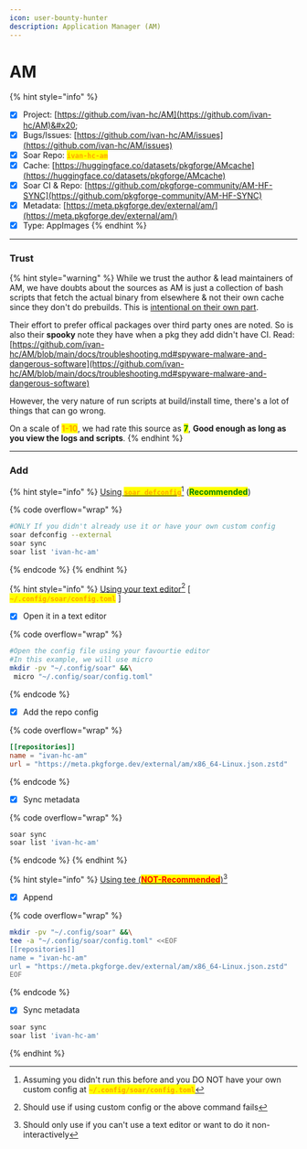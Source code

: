 ```yaml
---
icon: user-bounty-hunter
description: Application Manager (AM)
---
```


# AM

{% hint style="info" %}
* [x] Project: [https://github.com/ivan-hc/AM](https://github.com/ivan-hc/AM)&#x20;
* [x] Bugs/Issues: [https://github.com/ivan-hc/AM/issues](https://github.com/ivan-hc/AM/issues)
* [x] Soar Repo: <mark style="color:orange;">**`ivan-hc-am`**</mark>
* [x] Cache: [https://huggingface.co/datasets/pkgforge/AMcache](https://huggingface.co/datasets/pkgforge/AMcache)
* [x] Soar CI & Repo: [https://github.com/pkgforge-community/AM-HF-SYNC](https://github.com/pkgforge-community/AM-HF-SYNC)
* [x] Metadata: [https://meta.pkgforge.dev/external/am/](https://meta.pkgforge.dev/external/am/)
* [x] Type: AppImages
{% endhint %}

***

### Trust

{% hint style="warning" %}
While we trust the author & lead maintainers of AM, we have doubts about the sources as AM is just a collection of bash scripts that fetch the actual binary from elsewhere & not their own cache since they don't do prebuilds. This is [intentional on their own part](https://github.com/ivan-hc/AM/blob/fdd044aebdcfcf50ce719f20f98c58e94d9e1982/README.md?plain=1#L33).

Their effort to prefer offical packages over third party ones are noted. So is also their **spooky** note they have when a pkg they add didn't have CI. Read: [https://github.com/ivan-hc/AM/blob/main/docs/troubleshooting.md#spyware-malware-and-dangerous-software](https://github.com/ivan-hc/AM/blob/main/docs/troubleshooting.md#spyware-malware-and-dangerous-software)

However, the very nature of run scripts at build/install time, there's a lot of things that can go wrong.

On a scale of <mark style="color:orange;">**1-10**</mark>, we had rate this source as <mark style="color:green;">**7**</mark>, **Good enough as long as you view the logs and scripts**.
{% endhint %}

***

### Add

{% hint style="info" %}
[Using <mark style="color:orange;">**`soar defconfig`**</mark>](#user-content-fn-1)[^1]  (<mark style="color:green;">**Recommended**</mark>)&#x20;

{% code overflow="wrap" %}
```bash
#ONLY If you didn't already use it or have your own custom config
soar defconfig --external
soar sync
soar list 'ivan-hc-am'
```
{% endcode %}
{% endhint %}

{% hint style="info" %}
[Using your text editor](#user-content-fn-2)[^2] \[ <mark style="color:orange;">**`~/.config/soar/config.toml`**</mark> ]

* [x] Open it in a text editor

{% code overflow="wrap" %}
```bash
#Open the config file using your favourtie editor
#In this example, we will use micro
mkdir -pv "~/.config/soar" &&\
 micro "~/.config/soar/config.toml"
```
{% endcode %}

* [x] Add the repo config

{% code overflow="wrap" %}
```toml
[[repositories]]
name = "ivan-hc-am"
url = "https://meta.pkgforge.dev/external/am/x86_64-Linux.json.zstd"
```
{% endcode %}

* [x] Sync metadata

{% code overflow="wrap" %}
```bash
soar sync
soar list 'ivan-hc-am'
```
{% endcode %}
{% endhint %}

{% hint style="info" %}
[Using tee (<mark style="color:red;">**NOT-Recommended**</mark>)](#user-content-fn-3)[^3]

* [x] Append

{% code overflow="wrap" %}
```bash
mkdir -pv "~/.config/soar" &&\
tee -a "~/.config/soar/config.toml" <<EOF
[[repositories]]
name = "ivan-hc-am"
url = "https://meta.pkgforge.dev/external/am/x86_64-Linux.json.zstd"
EOF
```
{% endcode %}

* [x] Sync metadata

```bash
soar sync
soar list 'ivan-hc-am'
```
{% endhint %}

[^1]: Assuming you didn't run this before and you DO NOT have your own custom config at <mark style="color:orange;">**`~/.config/soar/config.toml`**</mark>

[^2]: Should use if using custom config or the above command fails

[^3]: Should only use if you can't use a text editor or want to do it non-interactively
